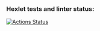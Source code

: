 ### Hexlet tests and linter status:
[![Actions Status](https://github.com/ILYA9090/frontend-project-46/actions/workflows/hexlet-check.yml/badge.svg)](https://github.com/ILYA9090/frontend-project-46/actions)